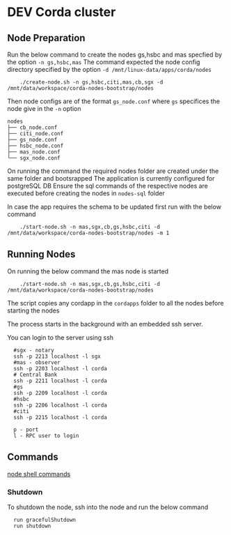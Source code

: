 # DEV Corda cluster

## Node Preparation

Run the below command to create the nodes gs,hsbc and mas specfied by the option `-n gs,hsbc,mas` 
The command expected the node config directory specified by the option `-d /mnt/linux-data/apps/corda/nodes` 

```shell
    ./create-node.sh -n gs,hsbc,citi,mas,cb,sgx -d /mnt/data/workspace/corda-nodes-bootstrap/nodes
```

Then node configs are of the format `gs_node.conf` where `gs` specifices the node give in the `-n` option

```shell
nodes
├── cb_node.conf
├── citi_node.conf
├── gs_node.conf
├── hsbc_node.conf
├── mas_node.conf
└── sgx_node.conf

```

On running the command the required nodes folder are created under the same folder and bootsrapped 
The application is currently configured for postgreSQL DB
Ensure the sql commands of the respective nodes are executed before creating the nodes in `nodes-sql` folder


In case the app requires the schema to be updated first run with the below command
```
    ./start-node.sh -n mas,sgx,cb,gs,hsbc,citi -d /mnt/data/workspace/corda-nodes-bootstrap/nodes -m 1
```


## Running Nodes

On running the below command the mas node is started 

```shell
    ./start-node.sh -n mas,sgx,cb,gs,hsbc,citi -d /mnt/data/workspace/corda-nodes-bootstrap/nodes
``` 

The script copies any cordapp in the `cordapps` folder to all the nodes before starting the nodes

The process starts in the background with an embedded ssh server. 

You can login to the server using ssh

```shell
  #sgx - notary
  ssh -p 2213 localhost -l sgx
  #mas - observer
  ssh -p 2203 localhost -l corda
  # Central Bank
  ssh -p 2211 localhost -l corda
  #gs
  ssh -p 2209 localhost -l corda
  #hsbc
  ssh -p 2206 localhost -l corda
  #citi
  ssh -p 2215 localhost -l corda

  p - port
  l - RPC user to login
```

## Commands

[node shell commands](https://docs.r3.com/en/platform/corda/4.9/community/shell.html#node-shell-commands)

### Shutdown

To shutdown the node, ssh into the node and run the below command

```shell
  run gracefulShutdown
  run shutdown
```
